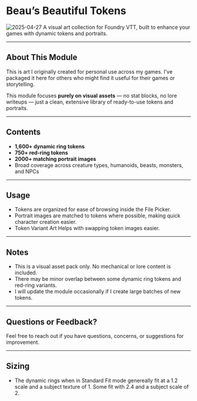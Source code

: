 # **Beau’s Beautiful Tokens**  
![2025-04-27](https://github.com/user-attachments/assets/5d743c35-f2cb-4c53-a098-1b8249592237)
A  visual art collection for Foundry VTT, built to enhance your games with dynamic tokens and portraits.

---

## **About This Module**  
This is art I originally created for personal use across my games. I've packaged it here for others who might find it useful for their games or storytelling.  

This module focuses **purely on visual assets** — no stat blocks, no lore writeups — just a clean, extensive library of ready-to-use tokens and portraits.

---

## **Contents**
- **1,600+ dynamic ring tokens** 
- **750+ red-ring tokens** 
- **2000+ matching portrait images**  
- Broad coverage across creature types, humanoids, beasts, monsters, and NPCs

---

## **Usage**  
- Tokens are organized for ease of browsing inside the File Picker.    
- Portrait images are matched to tokens where possible, making quick character creation easier.  
- Token Variant Art Helps with swapping token images easier. 

---

## **Notes**  
- This is a visual asset pack only. No mechanical or lore content is included.  
- There may be minor overlap between some dynamic ring tokens and red-ring variants.  
- I will update the module occasionally if I create large batches of new tokens.

---

## **Questions or Feedback?**  
Feel free to reach out if you have questions, concerns, or suggestions for improvement. 

---

## Sizing
- The dynamic rings when in Standard Fit mode genereally fit at a 1.2 scale and a subject texture of 1. Some fit with 2.4 and a subject scale of 2. 
